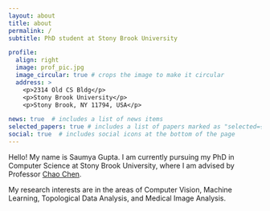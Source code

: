 ```yaml
---
layout: about
title: about
permalink: /
subtitle: PhD student at Stony Brook University

profile:
  align: right
  image: prof_pic.jpg
  image_circular: true # crops the image to make it circular
  address: >
    <p>2314 Old CS Bldg</p>
    <p>Stony Brook University</p>
    <p>Stony Brook, NY 11794, USA</p>

news: true  # includes a list of news items
selected_papers: true # includes a list of papers marked as "selected={true}"
social: true  # includes social icons at the bottom of the page
---
```


Hello! My name is Saumya Gupta. I am currently pursuing my PhD in Computer Science at Stony Brook University, where I am advised by Professor [Chao Chen](https://chaochen.github.io/). 

My research interests are in the areas of Computer Vision, Machine Learning, Topological Data Analysis, and Medical Image Analysis. 
